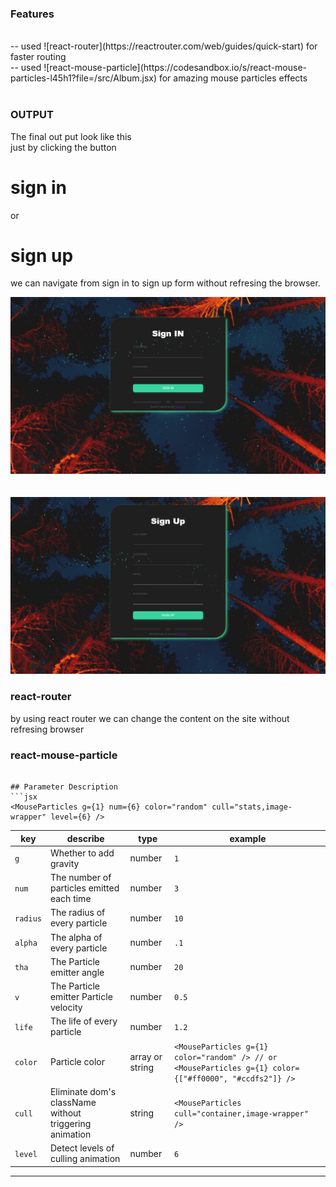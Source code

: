 ### Features <br/>
 <br/>
-- used ![react-router](https://reactrouter.com/web/guides/quick-start) for faster routing <br/>
-- used ![react-mouse-particle](https://codesandbox.io/s/react-mouse-particles-l45h1?file=/src/Album.jsx) for amazing mouse particles effects <br/>

<br/>

### OUTPUT
The final out put look like this <br/>
just by clicking the button 
# sign in <br/>
or <br/>
# sign up 
we can navigate from sign in to sign up form without refresing the browser.<br/>

![](1.png) <br/>
<br/><br/>
![](2.png)

### react-router <br/>

by using react router we can change the content on the site without refresing browser <br/>

### react-mouse-particle <br/>
```

## Parameter Description
```jsx
<MouseParticles g={1} num={6} color="random" cull="stats,image-wrapper" level={6} />
```

key | describe |type | example
----|-----|-----|------
`g` | Whether to add gravity | number | `1`
`num` | The number of particles emitted each time | number | `3`
`radius` | The radius of every particle | number | `10`
`alpha` | The alpha of every particle | number | `.1`
`tha` | The Particle emitter angle | number | `20`
`v` | The Particle emitter Particle velocity | number | `0.5`
`life` | The life of every particle | number | `1.2`
`color` | Particle color  | array or string | `<MouseParticles g={1} color="random" /> // or <MouseParticles g={1} color={["#ff0000", "#ccdfs2"]} />`
`cull` | Eliminate dom's className without triggering animation  | string | `<MouseParticles cull="container,image-wrapper" />`
`level` | Detect levels of culling animation  | number | `6`

---
